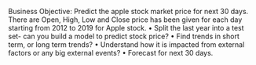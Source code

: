 Business Objective:
Predict the apple stock market price for next 30 days. 
There are Open, High, Low and Close price has been given for each day starting from 2012 to 2019 for Apple stock. 
•	Split the last year into a test set- can you build a model to predict stock price?
•	Find trends in short term, or long term trends?
•	Understand how it is impacted from external factors or any big external events?
•	Forecast for next 30 days.
